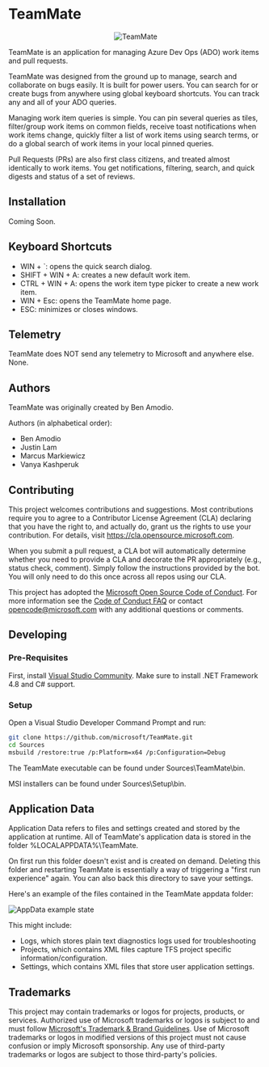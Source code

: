 # TeamMate

<p align="center">
  <img alt="TeamMate" src="https://raw.githubusercontent.com/microsoft/TeamMate/c03cc824da9359958ae0340eaf6a158d5cb8e9ca/Images/Badge.png?token=AKNCJVZLG2OMQ2H7NLHY5X3BLIPOK">
</p>

TeamMate is an application for managing Azure Dev Ops (ADO) work items and pull requests.

TeamMate was designed from the ground up to manage, search and collaborate on bugs easily. It is built for power users. You can search for or create bugs from anywhere using global keyboard shortcuts. You can track any and all of your ADO queries.

Managing work item queries is simple. You can pin several queries as tiles, filter/group work items on common fields, receive toast notifications when work items change, quickly filter a list of work items using search terms, or do a global search of work items in your local pinned queries.

Pull Requests (PRs) are also first class citizens, and treated almost identically to work items. You get notifications, filtering, search, and quick digests and status of a set of reviews. 

## Installation

Coming Soon.

## Keyboard Shortcuts

* WIN + `: opens the quick search dialog.
* SHIFT + WIN + A: creates a new default work item.
* CTRL + WIN + A: opens the work item type picker to create a new work item.
* WIN + Esc: opens the TeamMate home page.
* ESC: minimizes or closes windows.

## Telemetry

TeamMate does NOT send any telemetry to Microsoft and anywhere else. None.

## Authors

TeamMate was originally created by Ben Amodio.

Authors (in alphabetical order):

* Ben Amodio
* Justin Lam
* Marcus Markiewicz
* Vanya Kashperuk

## Contributing

This project welcomes contributions and suggestions.  Most contributions require you to agree to a
Contributor License Agreement (CLA) declaring that you have the right to, and actually do, grant us
the rights to use your contribution. For details, visit https://cla.opensource.microsoft.com.

When you submit a pull request, a CLA bot will automatically determine whether you need to provide
a CLA and decorate the PR appropriately (e.g., status check, comment). Simply follow the instructions
provided by the bot. You will only need to do this once across all repos using our CLA.

This project has adopted the [Microsoft Open Source Code of Conduct](https://opensource.microsoft.com/codeofconduct/).
For more information see the [Code of Conduct FAQ](https://opensource.microsoft.com/codeofconduct/faq/) or
contact [opencode@microsoft.com](mailto:opencode@microsoft.com) with any additional questions or comments.

## Developing

### Pre-Requisites

First, install [Visual Studio Community](https://visualstudio.microsoft.com/vs/community/). Make sure to install .NET Framework 4.8 and C# support.

### Setup

Open a Visual Studio Developer Command Prompt and run:

```bash
git clone https://github.com/microsoft/TeamMate.git
cd Sources
msbuild /restore:true /p:Platform=x64 /p:Configuration=Debug
```

The TeamMate executable can be found under Sources\TeamMate\bin.

MSI installers can be found under Sources\Setup\bin.

## Application Data

Application Data refers to files and settings created and stored by the application at runtime. All of TeamMate's application data is stored in the folder %LOCALAPPDATA%\TeamMate. 

On first run this folder doesn't exist and is created on demand. Deleting this folder and restarting TeamMate is essentially a way of triggering a "first run experience" again. You can also back this directory to save your settings.

Here's an example of the files contained in the TeamMate appdata folder: 

![AppData example state](https://raw.githubusercontent.com/microsoft/TeamMate/main/Images/AppData.png?token=AKNCJVYYGVOZPRJPX3NRFRLBLIQD4)

This might include: 

* Logs, which stores plain text diagnostics logs used for troubleshooting 
* Projects, which contains XML files capture TFS project specific information/configuration. 
* Settings, which contains XML files that store user application settings. 

## Trademarks

This project may contain trademarks or logos for projects, products, or services. Authorized use of Microsoft 
trademarks or logos is subject to and must follow 
[Microsoft's Trademark & Brand Guidelines](https://www.microsoft.com/en-us/legal/intellectualproperty/trademarks/usage/general).
Use of Microsoft trademarks or logos in modified versions of this project must not cause confusion or imply Microsoft sponsorship.
Any use of third-party trademarks or logos are subject to those third-party's policies.
